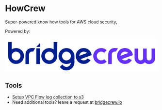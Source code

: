 # HowCrew
Super-powered know how tools for AWS cloud security, 

Powered by:

![bridgecrew](logo.png)

## Tools
* [Setup VPC Flow log collection to s3](setup-vpc-flow-logs/README.md)
* Need additional tools? leave a request at [bridgecrew.io](https://www.bridgecrew.io/)
